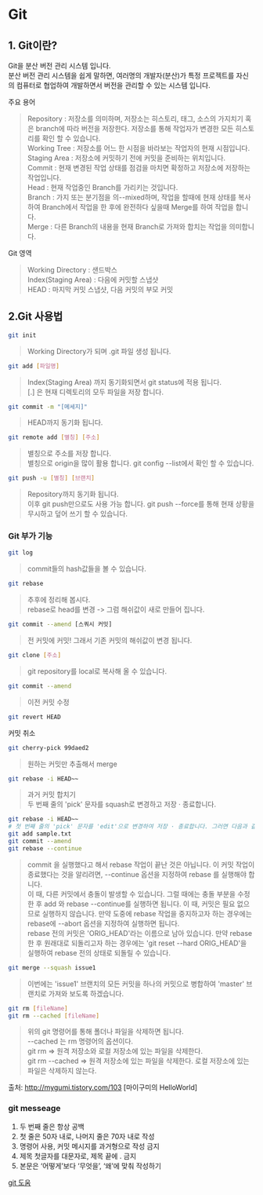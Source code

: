 
# Git

## 1. Git이란?

Git을 분산 버전 관리 시스템 입니다.<br>
분산 버전 관리 시스템을 쉽게 말하면, 여러명의 개발자(분산)가 특정 프로젝트를 자신의 컴퓨터로 협업하여 개발하면서 버전을 관리할 수 있는 시스템 입니다.<br>

주요 용어
> Repository : 저장소를 의미하며, 저장소는 히스토리, 태그, 소스의 가지치기 혹은 branch에 따라 버전을 저장한다. 저장소를 통해 작업자가 변경한 모든 히스토리를 확인 할 수 있습니다.<br>
> Working Tree : 저장소를 어느 한 시점을 바라보는 작업자의 현재 시점입니다.<br>
> Staging Area : 저장소에 커밋하기 전에 커밋을 준비하는 위치입니다.<br>
> Commit : 현재 변경된 작업 상태를 점검을 마치면 확정하고 저장소에 저장하는 작업입니다.<br>
> Head : 현재 작업중인 Branch를 가리키는 것입니다.<br>
> Branch : 가지 또는 분기점을 의--mixed하며, 작업을 할때에 현재 상태를 복사하여 Branch에서 작업을 한 후에 완전하다 싶을때 Merge를 하여 작업을 합니다.<br>
> Merge : 다른 Branch의 내용을 현재 Branch로 가져와 합치는 작업을 의미합니다.<br>

Git 영역
> Working Directory : 샌드박스<br>
> Index(Staging Area) : 다음에 커밋할 스냅샷<br>
> HEAD : 마지막 커밋 스냅샷, 다음 커밋의 부모 커밋

## 2.Git 사용법
```bash
git init 
```
> Working Directory가 되며 .git 파일 생성 됩니다.

```bash
git add [파일명]
```
> Index(Staging Area) 까지 동기화되면서 git status에 적용 됩니다.<br>
> [.] 은 현재 디렉토리의 모두 파일을 저장 합니다.<br>

```bash
git commit -m "[메세지]"
```
> HEAD까지 동기화 됩니다.

```bash
git remote add [별칭] [주소]
```
> 별칭으로 주소를 저장 합니다.<br>
> 별칭으로 origin을 많이 활용 합니다.
> git config --list에서 확인 할 수 있습니다.

```bash
git push -u [별칭] [브랜치]
```
> Repository까지 동기화 됩니다.<br>
> 이후 git push만으로도 사용 가능 합니다.
> git push --force를 통해 현재 상황을 무시하고 덮어 쓰기 할 수 있습니다.

### Git 부가 기능
```bash
git log
```
> commit들의 hash값들을 볼 수 있습니다.

```bash
git rebase
```
> 추후에 정리해 봅시다.<br>
> rebase로 head를 변경 -> 그럼 해쉬값이 새로 만들어 집니다.
```bash
git commit --amend [스쿼시 커밋]
```
> 전 커밋에 커밋! 그래서 기존 커밋의 해쉬값이 변경 됩니다.

```bash
git clone [주소]
```
> git repository를 local로 복사해 올 수 있습니다.

```bash
git commit --amend
```
> 이전 커밋 수정<br>

```bash
git revert HEAD
```
커밋 취소

```bash
git cherry-pick 99daed2
```
> 원하는 커밋만 추출해서 merge<br>

```bash
git rebase -i HEAD~~
```
> 과거 커밋 합치기<br>
> 두 번째 줄의 'pick' 문자를 squash로 변경하고 저장 · 종료합니다.<br>

```bash
git rebase -i HEAD~~
# 첫 번째 줄의 'pick' 문자를 'edit'으로 변경하여 저장 · 종료합니다. 그러면 다음과 같은 출력 되고 수정할 커밋이 체크아웃된 상태가 됩니다.<br>
git add sample.txt
git commit --amend
git rebase --continue
```
> commit 을 실행했다고 해서 rebase 작업이 끝난 것은 아닙니다. 이 커밋 작업이 종료했다는 것을 알리려면, --continue 옵션을 지정하여 rebase 를 실행해야 합니다.<br>
> 이 때, 다른 커밋에서 충돌이 발생할 수 있습니다. 그럴 때에는 충돌 부분을 수정한 후 add 와 rebase --continue를 실행하면 됩니다. 이 때, 커밋은 필요 없으므로 실행하지 않습니다. 만약 도중에 rebase 작업을 중지하고자 하는 경우에는 rebase에 --abort 옵션을 지정하여 실행하면 됩니다. <br>
> rebase 전의 커밋은 'ORIG_HEAD'라는 이름으로 남아 있습니다. 만약 rebase 한 후 원래대로 되돌리고자 하는 경우에는 'git reset --hard ORIG_HEAD'을 실행하여 rebase 전의 상태로 되돌릴 수 있습니다.<br>

```bash
git merge --squash issue1
```
> 이번에는 'issue1' 브랜치의 모든 커밋을 하나의 커밋으로 병합하여 'master' 브랜치로 가져와 보도록 하겠습니다.<br>

```bash
git rm [fileName]
git rm --cached [fileName]
```
> 위의 git 명령어를 통해 폴더나 파일을 삭제하면 됩니다.<br>
> --cached 는 rm 명령어의 옵션이다.<br>
> git rm => 원격 저장소와 로컬 저장소에 있는 파일을 삭제한다.<br>
> git rm --cached => 원격 저장소에 있는 파일을 삭제한다. 로컬 저장소에 있는 파일은 삭제하지 않는다.<br>



출처: http://mygumi.tistory.com/103 [마이구미의 HelloWorld]<br>

### git messeage
1. 두 번째 줄은 항상 공백
2. 첫 줄은 50자 내로, 나머지 줄은 70자 내로 작성
3. 명령어 사용, 커밋 메시지를 과거형으로 작성 금지
4. 제목 첫글자를 대문자로, 제목 끝에 . 금지
5. 본문은 ‘어떻게’보다 ‘무엇을’, ‘왜’에 맞춰 작성하기

[git 도움](https://github.com/k88hudson/git-flight-rules/blob/master/README_kr.md#%EB%AA%A8%EB%93%A0-%EC%84%9C%EB%B8%8C%EB%AA%A8%EB%93%88%EC%9D%84-%ED%81%B4%EB%A1%A0%ED%95%98%EA%B8%B0)
